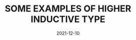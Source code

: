 ---
title: "SOME EXAMPLES OF HIGHER INDUCTIVE TYPE"
collection: publications
permalink: /publication/2021-12-10-higher-inductive-type
date: 2021-12-10
github: 'https://github.com/hyleindex/AIHoTT'
paperurl: 'http://hyleindex.github.io/files/pdf/research/Some_examples_of_higher_inductive_types.pdf'
citation: 'Peixin, You. 2021. &quot;SOME EXAMPLES OF HIGHER INDUCTIVE TYPE'
---